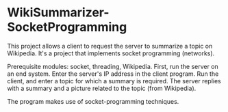 # WikiSummarizer-SocketProgramming
This project allows a client to request the server to summarize a topic on Wikipedia. It's a project that implements socket programming (networks).

Prerequisite modules: socket, threading, Wikipedia.
First, run the server on an end system. Enter the server's IP address in the client program. Run the client, and enter a topic for which a summary is required. The server replies with a summary and a picture related to the topic (from Wikipedia). 

The program makes use of socket-programming techniques. 
